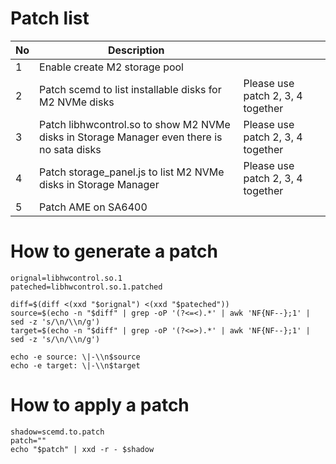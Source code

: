 # Patch list

| No | Description | |
| --- | --- | --- |
| 1 | Enable create M2 storage pool | |
| 2 | Patch scemd to list installable disks for M2 NVMe disks | Please use patch 2, 3, 4 together |
| 3 | Patch libhwcontrol.so to show M2 NVMe disks in Storage Manager even there is no sata disks | Please use patch 2, 3, 4 together |
| 4 | Patch storage_panel.js to list M2 NVMe disks in Storage Manager | Please use patch 2, 3, 4 together |
| 5 | Patch AME on SA6400 | |

# How to generate a patch

```
orignal=libhwcontrol.so.1
pateched=libhwcontrol.so.1.patched
  
diff=$(diff <(xxd "$orignal") <(xxd "$pateched"))
source=$(echo -n "$diff" | grep -oP '(?<=<).*' | awk 'NF{NF--};1' | sed -z 's/\n/\\n/g')
target=$(echo -n "$diff" | grep -oP '(?<=>).*' | awk 'NF{NF--};1' | sed -z 's/\n/\\n/g')

echo -e source: \|-\\n$source
echo -e target: \|-\\n$target
```

# How to apply a patch

```
shadow=scemd.to.patch
patch=""
echo "$patch" | xxd -r - $shadow
```